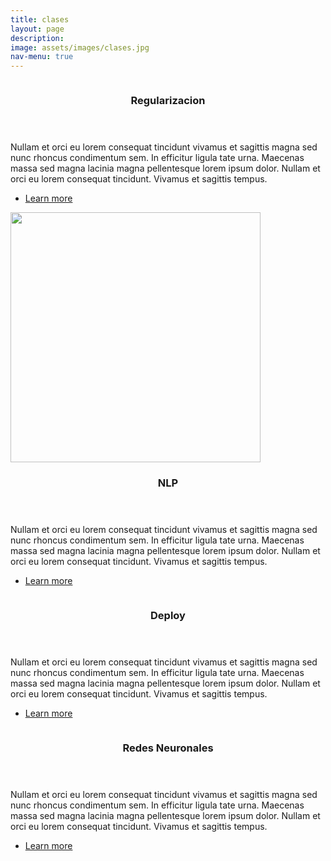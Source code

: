 ```yaml
---
title: clases
layout: page
description: 
image: assets/images/clases.jpg
nav-menu: true
---
```


<!-- Main -->
<div id="main">

<!-- One -->


<!-- Two -->
<section id="two" class="spotlights">
	<section>
		<a href="generic.html" class="image">
			<img src="https://explained.ai/regularization/images/lagrange-animation.gif" alt="" data-position="center center" />
		</a>
		<div class="content">
			<div class="inner">
				<header class="major">
					<h3>Regularizacion</h3>
				</header>
				<p>Nullam et orci eu lorem consequat tincidunt vivamus et sagittis magna sed nunc rhoncus condimentum sem. In efficitur ligula tate urna. Maecenas massa sed magna lacinia magna pellentesque lorem ipsum dolor. Nullam et orci eu lorem consequat tincidunt. Vivamus et sagittis tempus.</p>
				<ul class="actions">
					<li><a href="https://carabedo.github.io/regularizacion/" class="button">Learn more</a></li>
				</ul>
			</div>
		</div>
	</section>
	<section>
		<a href="generic.html" class="image">
			<img src="https://miro.medium.com/max/1228/1*UQw1pQuMVZKm3gEqTAo5lQ.png" alt="" data-position="top center" height=400px/>
		</a>
		<div class="content">
			<div class="inner">
				<header class="major">
					<h3>NLP</h3>
				</header>
				<p>Nullam et orci eu lorem consequat tincidunt vivamus et sagittis magna sed nunc rhoncus condimentum sem. In efficitur ligula tate urna. Maecenas massa sed magna lacinia magna pellentesque lorem ipsum dolor. Nullam et orci eu lorem consequat tincidunt. Vivamus et sagittis tempus.</p>
				<ul class="actions">
					<li><a href="https://carabedo.github.io/nlp/" class="button">Learn more</a></li>
				</ul>
			</div>
		</div>
	</section>
	<section>
		<a href="generic.html" class="image">
			<img src="{% link assets/images/pic10.jpg %}" alt="" data-position="25% 25%" />
		</a>
		<div class="content">
			<div class="inner">
				<header class="major">
					<h3>Deploy</h3>
				</header>
				<p>Nullam et orci eu lorem consequat tincidunt vivamus et sagittis magna sed nunc rhoncus condimentum sem. In efficitur ligula tate urna. Maecenas massa sed magna lacinia magna pellentesque lorem ipsum dolor. Nullam et orci eu lorem consequat tincidunt. Vivamus et sagittis tempus.</p>
				<ul class="actions">
					<li><a href="https://carabedo.github.io/deploy/" class="button">Learn more</a></li>
				</ul>
			</div>
		</div>
	</section>
	<section>
		<a href="generic.html" class="image">
			<img src="{% link assets/images/pic10.jpg %}" alt="" data-position="25% 25%" />
		</a>
		<div class="content">
			<div class="inner">
				<header class="major">
					<h3>Redes Neuronales</h3>
				</header>
				<p>Nullam et orci eu lorem consequat tincidunt vivamus et sagittis magna sed nunc rhoncus condimentum sem. In efficitur ligula tate urna. Maecenas massa sed magna lacinia magna pellentesque lorem ipsum dolor. Nullam et orci eu lorem consequat tincidunt. Vivamus et sagittis tempus.</p>
				<ul class="actions">
					<li><a href="https://carabedo.github.io/introredes/#/" class="button">Learn more</a></li>
				</ul>
			</div>
		</div>
	</section>

</section>



</div>
